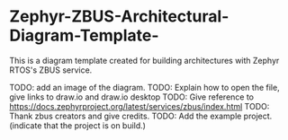 # Zephyr-ZBUS-Architectural-Diagram-Template-
This is a diagram template created for building architectures with Zephyr RTOS's ZBUS service.

TODO: add an image of the diagram.
TODO: Explain how to open the file, give links to draw.io and draw.io desktop
TODO: Give reference to https://docs.zephyrproject.org/latest/services/zbus/index.html
TODO: Thank zbus creators and give credits.
TODO: Add the example project. (indicate that the project is on build.)
